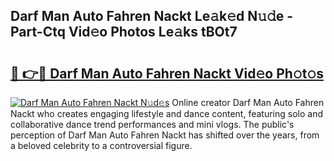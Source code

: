 ## Darf Man Auto Fahren Nackt Le𝚊k𝚎d N𝚞𝚍e - Part-Ctq Vid𝚎o Photos Le𝚊ks tBOt7

# <h2><a href="http://fb6v2k.evod.top/?m=Darf+Man+Auto+Fahren+Nackt">🔗 👉🔴 Darf Man Auto Fahren Nackt Vid𝚎o Ph𝚘t𝚘s</a></h2>

[![Darf Man Auto Fahren Nackt N𝚞d𝚎s](https://i.imgur.com/8V9OHl7.gif)](http://fb6v2k.evod.top/?m=Darf+Man+Auto+Fahren+Nackt)
Online creator Darf Man Auto Fahren Nackt who creates engaging lifestyle and dance content, featuring solo and collaborative dance trend performances and mini vlogs. The public's perception of Darf Man Auto Fahren Nackt has shifted over the years, from a beloved celebrity to a controversial figure. 
